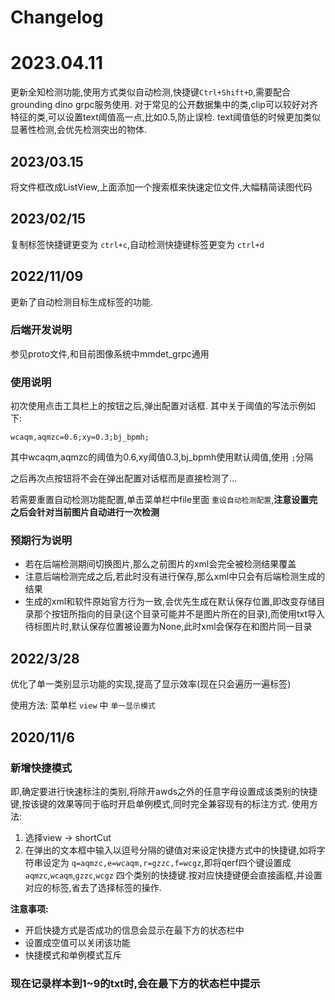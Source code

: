 # Changelog
# 2023.04.11
更新全知检测功能,使用方式类似自动检测,快捷键`Ctrl+Shift+D`,需要配合 grounding dino grpc服务使用.
对于常见的公开数据集中的类,clip可以较好对齐特征的类,可以设置text阈值高一点,比如0.5,防止误检.
text阈值低的时候更加类似显著性检测,会优先检测突出的物体.

## 2023/03.15

将文件框改成ListView,上面添加一个搜索框来快速定位文件,大幅精简读图代码

## 2023/02/15

复制标签快捷键更变为 `ctrl+c`,自动检测快捷键标签更变为 `ctrl+d`

## 2022/11/09

更新了自动检测目标生成标签的功能.

### 后端开发说明

参见proto文件,和目前图像系统中mmdet_grpc通用

### 使用说明

初次使用点击工具栏上的按钮之后,弹出配置对话框.
其中关于阈值的写法示例如下:

```
wcaqm,aqmzc=0.6;xy=0.3;bj_bpmh;
```

其中wcaqm,aqmzc的阈值为0.6,xy阈值0.3,bj_bpmh使用默认阈值,使用 `;`分隔

之后再次点按钮将不会在弹出配置对话框而是直接检测了...

若需要重置自动检测功能配置,单击菜单栏中file里面 `重设自动检测配置`,**注意设置完之后会针对当前图片自动进行一次检测**

### 预期行为说明

- 若在后端检测期间切换图片,那么之前图片的xml会完全被检测结果覆盖
- 注意后端检测完成之后,若此时没有进行保存,那么xml中只会有后端检测生成的结果
- 生成的xml和软件原始官方行为一致,会优先生成在默认保存位置,即改变存储目录那个按钮所指向的目录(这个目录可能并不是图片所在的目录),而使用txt导入待标图片时,默认保存位置被设置为None,此时xml会保存在和图片同一目录

## 2022/3/28

优化了单一类别显示功能的实现,提高了显示效率(现在只会遍历一遍标签)

使用方法:
菜单栏 `view` 中 `单一显示模式`

## 2020/11/6

### 新增快捷模式

即,确定要进行快速标注的类别,将除开awds之外的任意字母设置成该类别的快捷键,按该键的效果等同于临时开启单例模式,同时完全兼容现有的标注方式.
使用方法:

1. 选择view -> shortCut
2. 在弹出的文本框中输入以逗号分隔的键值对来设定快捷方式中的快捷键,如将字符串设定为 `q=aqmzc,e=wcaqm,r=gzzc,f=wcgz`,即将qerf四个键设置成 `aqmzc`,`wcaqm`,`gzzc`,`wcgz` 四个类别的快捷键.按对应快捷键便会直接画框,并设置对应的标签,省去了选择标签的操作.

**注意事项:**

- 开启快捷方式是否成功的信息会显示在最下方的状态栏中
- 设置成空值可以关闭该功能
- 快捷模式和单例模式互斥

### 现在记录样本到1~9的txt时,会在最下方的状态栏中提示
